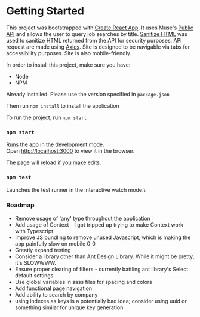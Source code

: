 # Getting Started 

This project was bootstrapped with [Create React App](https://github.com/facebook/create-react-app). It uses Muse's [Public API](https://www.themuse.com/developers) and allows the user to query job searches by title. 
[Sanitize HTML](https://www.npmjs.com/package/sanitize-html) was used to sanitize HTML returned from the API for security purposes. 
API request are made using [Axios](https://www.npmjs.com/package/axios).
Site is designed to be navigable via tabs for accessibility purposes.
Site is also mobile-friendly.

In order to install this project, make sure you have:
- Node
- NPM

Already installed. Please use the version specified in `package.json`

Then run `npm install` to install the application

To run the project, run `npm start`


### `npm start`

Runs the app in the development mode.\
Open [http://localhost:3000](http://localhost:3000) to view it in the browser.

The page will reload if you make edits.

### `npm test`

Launches the test runner in the interactive watch mode.\


### Roadmap

- Remove usage of 'any' type throughout the application
- Add usage of Context - I got tripped up trying to make Context work with Typescript
- Improve JS bundling to remove unused Javascript, which is making the app painfully slow on mobile 0_0
- Greatly expand testing
- Consider a library other than Ant Design Library. While it might be pretty, it's SLOWWWW.
- Ensure proper clearing of filters - currently battling ant library's Select default settings
- Use global variables in sass files for spacing and colors
- Add functional page navigation
- Add ability to search by company
- using indexes as keys is a potentially bad idea; consider using uuid or something similar for unique key generation
